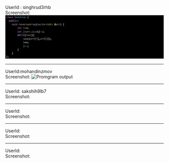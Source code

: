 UserId : singhrud3rhb
<br>
Screenshot: ![Promgram output](https://raw.githubusercontent.com/Rudra2637/image/refs/heads/main/solution.png)
<hr>

UserId:mohandinzmov
<br>
Screenshot: ![Promgram output](https://raw.githubusercontent.com/Mohandinkar/image-host/refs/heads/main/Screenshot%202025-01-22%20170855.jpg?token=GHSAT0AAAAAAC4RX5FJC272KITTH67FAGJ2Z4Q3ZBQ)
<hr>

UserId: sakshih9lb7
<br>
Screenshot: 
<hr>

UserId:
<br>
Screenshot:
<hr>

UserId:
<br>
Screenshot:
<hr>

UserId:
<br>
Screenshot:
